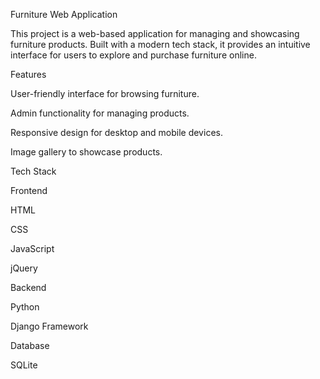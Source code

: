 Furniture Web Application

This project is a web-based application for managing and showcasing furniture products. Built with a modern tech stack, it provides an intuitive interface for users to explore and purchase furniture online.

Features

User-friendly interface for browsing furniture.

Admin functionality for managing products.

Responsive design for desktop and mobile devices.

Image gallery to showcase products.

Tech Stack

Frontend

HTML

CSS

JavaScript

jQuery

Backend

Python

Django Framework

Database

SQLite


